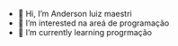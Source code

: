 - 👋 Hi, I’m Anderson luiz maestri
- 👀 I’m interested na areá de programação
- 🌱 I’m currently learning progrmação


<!---
amabrasp/amabrasp is a ✨ special ✨ repository because its `README.md` (this file) appears on your GitHub profile.
You can click the Preview link to take a look at your changes.
--->
